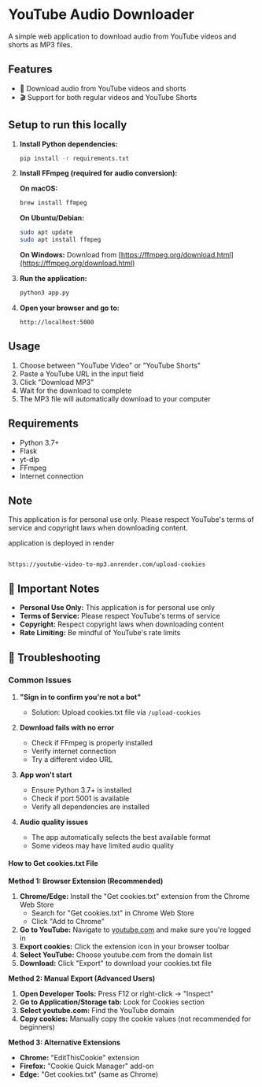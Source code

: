 # YouTube Audio Downloader

A simple web application to download audio from YouTube videos and shorts as MP3 files.

## Features

- 🎵 Download audio from YouTube videos and shorts
- 🎬 Support for both regular videos and YouTube Shorts

## Setup to run this locally

1. **Install Python dependencies:**
   ```bash
   pip install -r requirements.txt
   ```

2. **Install FFmpeg (required for audio conversion):**
   
   **On macOS:**
   ```bash
   brew install ffmpeg
   ```
   
   **On Ubuntu/Debian:**
   ```bash
   sudo apt update
   sudo apt install ffmpeg
   ```
   
   **On Windows:**
   Download from [https://ffmpeg.org/download.html](https://ffmpeg.org/download.html)

3. **Run the application:**
   ```bash
   python3 app.py
   ```

4. **Open your browser and go to:**
   ```
   http://localhost:5000
   ```

## Usage

1. Choose between "YouTube Video" or "YouTube Shorts"
2. Paste a YouTube URL in the input field
3. Click "Download MP3"
4. Wait for the download to complete
5. The MP3 file will automatically download to your computer

## Requirements

- Python 3.7+
- Flask
- yt-dlp
- FFmpeg
- Internet connection

## Note

This application is for personal use only. Please respect YouTube's terms of service and copyright laws when downloading content.

application is deployed in render
```

https://youtube-video-to-mp3.onrender.com/upload-cookies

```



## 🚨 Important Notes

- **Personal Use Only:** This application is for personal use only
- **Terms of Service:** Please respect YouTube's terms of service
- **Copyright:** Respect copyright laws when downloading content
- **Rate Limiting:** Be mindful of YouTube's rate limits

## 🐛 Troubleshooting

### Common Issues

1. **"Sign in to confirm you're not a bot"**
   - Solution: Upload cookies.txt file via `/upload-cookies`

2. **Download fails with no error**
   - Check if FFmpeg is properly installed
   - Verify internet connection
   - Try a different video URL

3. **App won't start**
   - Ensure Python 3.7+ is installed
   - Check if port 5001 is available
   - Verify all dependencies are installed

4. **Audio quality issues**
   - The app automatically selects the best available format
   - Some videos may have limited audio quality
  


#### How to Get cookies.txt File

**Method 1: Browser Extension (Recommended)**
1. **Chrome/Edge:** Install the "Get cookies.txt" extension from the Chrome Web Store
   - Search for "Get cookies.txt" in Chrome Web Store
   - Click "Add to Chrome"
2. **Go to YouTube:** Navigate to [youtube.com](https://youtube.com) and make sure you're logged in
3. **Export cookies:** Click the extension icon in your browser toolbar
4. **Select YouTube:** Choose youtube.com from the domain list
5. **Download:** Click "Export" to download your cookies.txt file

**Method 2: Manual Export (Advanced Users)**
1. **Open Developer Tools:** Press F12 or right-click → "Inspect"
2. **Go to Application/Storage tab:** Look for Cookies section
3. **Select youtube.com:** Find the YouTube domain
4. **Copy cookies:** Manually copy the cookie values (not recommended for beginners)

**Method 3: Alternative Extensions**
- **Chrome:** "EditThisCookie" extension
- **Firefox:** "Cookie Quick Manager" add-on
- **Edge:** "Get cookies.txt" (same as Chrome)


